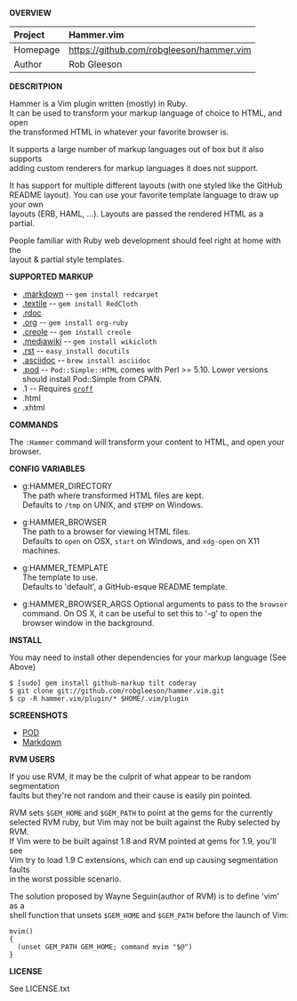 __OVERVIEW__

| Project         | Hammer.vim 
|:----------------|:--------------------------------------------------
| Homepage        | https://github.com/robgleeson/hammer.vim
| Author          | Rob Gleeson

__DESCRITPION__

Hammer is a Vim plugin written (mostly) in Ruby.  
It can be used to transform your markup language of choice to HTML, and open    
the transformed HTML in whatever your favorite browser is.

It supports a large number of markup languages out of box but it also supports   
adding custom renderers for markup languages it does not support.

It has support for multiple different layouts (with one styled like the GitHub   
README layout). You can use your favorite template language to draw up your own   
layouts (ERB, HAML, …). Layouts are passed the rendered HTML as a partial.

People familiar with Ruby web development should feel right at home with the   
layout & partial style templates.

__SUPPORTED MARKUP__

* [.markdown](http://daringfireball.net/projects/markdown/) -- `gem install redcarpet`
* [.textile](http://www.textism.com/tools/textile/) -- `gem install RedCloth`
* [.rdoc](http://rdoc.sourceforge.net/)
* [.org](http://orgmode.org/) -- `gem install org-ruby`
* [.creole](http://wikicreole.org/) -- `gem install creole`
* [.mediawiki](http://www.mediawiki.org/wiki/Help:Formatting) -- `gem install wikicloth`
* [.rst](http://docutils.sourceforge.net/rst.html) -- `easy_install docutils`
* [.asciidoc](http://www.methods.co.nz/asciidoc/) -- `brew install asciidoc`
* [.pod](http://search.cpan.org/dist/perl/pod/perlpod.pod) -- `Pod::Simple::HTML`
  comes with Perl >= 5.10. Lower versions should install Pod::Simple from CPAN.
* .1 -- Requires [`groff`](http://www.gnu.org/software/groff/)
* .html
* .xhtml


__COMMANDS__

The `:Hammer` command will transform your content to HTML, and open your 
browser.  

__CONFIG VARIABLES__

* g:HAMMER\_DIRECTORY  
  The path where transformed HTML files are kept.    
  Defaults to `/tmp` on UNIX, and `$TEMP` on Windows.  

* g:HAMMER\_BROWSER  
  The path to a browser for viewing HTML files.  
  Defaults to `open` on OSX, `start` on Windows, and `xdg-open` on X11 machines.  

* g:HAMMER\_TEMPLATE  
  The template to use.  
  Defaults to 'default', a GitHub-esque README template.

* g:HAMMER\_BROWSER\_ARGS
  Optional arguments to pass to the `browser` command.  On OS X, it can be useful
  to set this to '-g' to open the browser window in the background.

__INSTALL__

You may need to install other dependencies for your markup language (See Above)  

    $ [sudo] gem install github-markup tilt coderay
    $ git clone git://github.com/robgleeson/hammer.vim.git
    $ cp -R hammer.vim/plugin/* $HOME/.vim/plugin


__SCREENSHOTS__

* [POD](http://d.pr/16YG)
* [Markdown](http://d.pr/GEuT)


__RVM USERS__

If you use RVM, it may be the culprit of what appear to be random segmentation   
faults but they're not random and their cause is easily pin pointed.

RVM sets `$GEM_HOME` and `$GEM_PATH` to point at the gems for the currently   
selected RVM ruby, but Vim may not be built against the Ruby selected by RVM.  
If Vim were to be built against 1.8 and RVM pointed at gems for 1.9, you'll see   
Vim try to load 1.9 C extensions, which can end up causing segmentation faults   
in the worst possible scenario.

The solution proposed by Wayne Seguin(author of RVM) is to define 'vim' as a   
shell function that unsets `$GEM_HOME` and `$GEM_PATH` before the launch of Vim:

    mvim()
    {
      (unset GEM_PATH GEM_HOME; command mvim "$@")
    }

__LICENSE__

See LICENSE.txt
